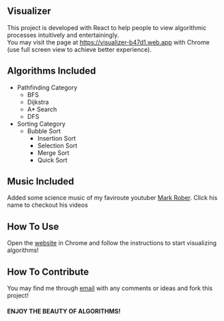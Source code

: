 ## Visualizer

This project is developed with React to help people to view algorithmic processes intuitively and entertainingly. <br/>
You may visit the page at <a href="https://visualizer-b47d1.web.app">https://visualizer-b47d1.web.app</a> with Chrome (use full screen view to achieve better experience).

## Algorithms Included

- Pathfinding Category
  - BFS
  - Dijkstra
  - A\* Search
  - DFS
- Sorting Category
  - Bubble Sort
    - Insertion Sort
    - Selection Sort
    - Merge Sort
    - Quick Sort

## Music Included

Added some science music of my faviroute youtuber <a href="https://www.youtube.com/c/MarkRober">Mark Rober</a>. Click his name to checkout his videos

## How To Use

Open the <a href="https://visualizer-b47d1.web.app">website</a> in Chrome and follow the instructions to start visualizing algorithms!

## How To Contribute

You may find me through <a href="mailto:madvillain115@gmail.com">email</a> with any comments or ideas and fork this project!

#### ENJOY THE BEAUTY OF ALGORITHMS!
